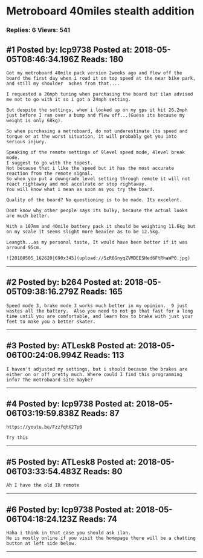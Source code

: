 # Metroboard 40miles stealth addition

### Replies: 6 Views: 541

## \#1 Posted by: Icp9738 Posted at: 2018-05-05T08:46:34.196Z Reads: 180

```
Got my metroboard 40mile pack version 2weeks ago and flew off the board the first day when i road it on top speed at the near bike park, and still my shoulder  aches from that....

I requested a 26mph tuning when purchasing the board but ilan advised me not to go with it so i got a 24mph setting.

But despite the settings, when i looked up on my gps it hit 26.2mph just before I ran over a bump and flew off...(Guess its because my weight is only 68kg).

So when purchasing a metroboard, do not underestimate its speed and torque or at the worst situation, it will probably get you into serious injury.

Speaking of the remote settings of 9level speed mode, 4level break mode.
I suggest to go with the topest.
Not because that i like the speed but it has the most accurate reaction from the remote signal.
So when you put a downgrade level setting through remote it will not react rightaway amd not accelrate or stop rightaway.
You will know what i mean as soon as you try the board.

Quality of the board? No questioning is to be made. Its excelent.

Dont know why other people says its bulky, because the actual looks are much better.

With a 107mm and 40mile battery pack it should be weighting 11.6kg but on my scale it seems slight more heavier as to be 12.5kg.

Leangth...as my personal taste, It would have been better if it was arround 95cm. 

![20180505_162620|690x345](upload://5zR6GnyqZVMDEESHed6FtRhaWP0.jpg)
```

---
## \#2 Posted by: b264 Posted at: 2018-05-05T09:38:16.279Z Reads: 165

```
Speed mode 3, brake mode 3 works much better in my opinion.  9 just wastes all the battery.  Also you need to not go that fast for a long time until you are comfortable, and learn how to brake with just your feet to make you a better skater.
```

---
## \#3 Posted by: ATLesk8 Posted at: 2018-05-06T00:24:06.994Z Reads: 113

```
I haven't adjusted my settings, but i should because the brakes are either on or off pretty much. Where could I find this programming info? The metroboard site maybe?
```

---
## \#4 Posted by: Icp9738 Posted at: 2018-05-06T03:19:59.838Z Reads: 87

```
https://youtu.be/FzzfqhX2Tp0

Try this
```

---
## \#5 Posted by: ATLesk8 Posted at: 2018-05-06T03:33:54.483Z Reads: 80

```
Ah I have the old IR remote
```

---
## \#6 Posted by: Icp9738 Posted at: 2018-05-06T04:18:24.123Z Reads: 74

```
Haha i think in that case you should ask ilan.
He is mostly online if you visit the homepage there will be a chatting button at left side below.
```

---
